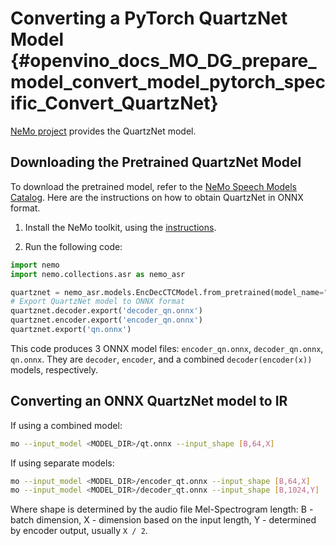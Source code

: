 # Converting a PyTorch QuartzNet Model {#openvino_docs_MO_DG_prepare_model_convert_model_pytorch_specific_Convert_QuartzNet}

[NeMo project](https://github.com/NVIDIA/NeMo) provides the QuartzNet model.

## Downloading the Pretrained QuartzNet Model

To download the pretrained model, refer to the [NeMo Speech Models Catalog](https://ngc.nvidia.com/catalog/models/nvidia:nemospeechmodels).
Here are the instructions on how to obtain QuartzNet in ONNX format.

1. Install the NeMo toolkit, using the [instructions](https://github.com/NVIDIA/NeMo/tree/main#installation).

2. Run the following code:

```python
import nemo
import nemo.collections.asr as nemo_asr

quartznet = nemo_asr.models.EncDecCTCModel.from_pretrained(model_name="QuartzNet15x5Base-En")
# Export QuartzNet model to ONNX format
quartznet.decoder.export('decoder_qn.onnx')
quartznet.encoder.export('encoder_qn.onnx')
quartznet.export('qn.onnx')
```

This code produces 3 ONNX model files: `encoder_qn.onnx`, `decoder_qn.onnx`, `qn.onnx`.
They are `decoder`, `encoder`, and a combined `decoder(encoder(x))` models, respectively.

## Converting an ONNX QuartzNet model to IR

If using a combined model:
```sh
mo --input_model <MODEL_DIR>/qt.onnx --input_shape [B,64,X]
```
If using separate models:
```sh
mo --input_model <MODEL_DIR>/encoder_qt.onnx --input_shape [B,64,X]
mo --input_model <MODEL_DIR>/decoder_qt.onnx --input_shape [B,1024,Y]
```

Where shape is determined by the audio file Mel-Spectrogram length: B - batch dimension, X - dimension based on the input length, Y - determined by encoder output, usually `X / 2`.
